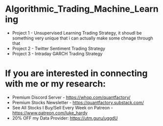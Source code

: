 # Algorithmic_Trading_Machine_Learning

* Project 1 - Unsupervised Learning Trading Strategy, it shoudl be something very unique that i can actually make some chnage through that
* Project 2 - Twitter Sentiment Trading Strategy
* Project 3 - Intraday GARCH Trading Strategy

# If you are interested in connecting with me or my research:
* Premium Discord Server - https://whop.com/quantfactory/
* Premium Stocks Newsletter - https://quantfactory.substack.com/
* See All Stocks I Buy/Sell Every Week on Patreon - https://www.patreon.com/luke_hardy
* 20% OFF my Data Provider: https://utm.guru/uggdU
